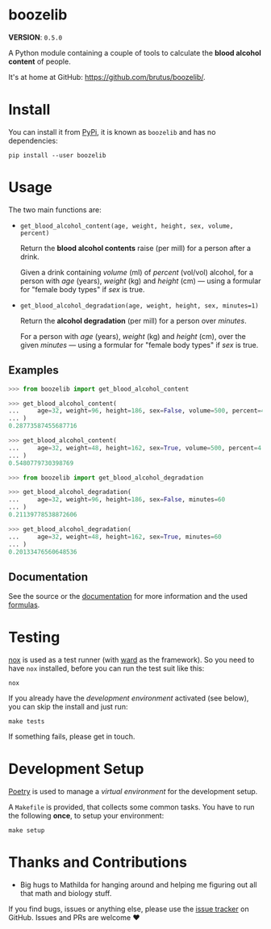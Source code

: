 # boozelib

**VERSION**: `0.5.0`

A Python module containing a couple of tools to calculate the
**blood alcohol content** of people.

It's at home at GitHub: <https://github.com/brutus/boozelib/>.

# Install

You can install it from [PyPi], it is known as `boozelib` and has no
dependencies:

```shell
pip install --user boozelib
```

# Usage

The two main functions are:

-   `get_blood_alcohol_content(age, weight, height, sex, volume, percent)`

    Return the **blood alcohol contents** raise (per mill) for a person after a
    drink.

    Given a drink containing _volume_ (ml) of _percent_ (vol/vol) alcohol, for a
    person with _age_ (years), _weight_ (kg) and _height_ (cm) — using a
    formular for "female body types" if _sex_ is true.

-   `get_blood_alcohol_degradation(age, weight, height, sex, minutes=1)`

    Return the **alcohol degradation** (per mill) for a person over _minutes_.

    For a person with _age_ (years), _weight_ (kg) and _height_ (cm), over the
    given _minutes_ — using a formular for "female body types" if _sex_ is true.

## Examples

```python
>>> from boozelib import get_blood_alcohol_content

>>> get_blood_alcohol_content(
... 	age=32, weight=96, height=186, sex=False, volume=500, percent=4.9
... )
0.28773587455687716

>>> get_blood_alcohol_content(
... 	age=32, weight=48, height=162, sex=True, volume=500, percent=4.9
... )
0.5480779730398769

>>> from boozelib import get_blood_alcohol_degradation

>>> get_blood_alcohol_degradation(
... 	age=32, weight=96, height=186, sex=False, minutes=60
... )
0.21139778538872606

>>> get_blood_alcohol_degradation(
... 	age=32, weight=48, height=162, sex=True, minutes=60
... )
0.20133476560648536

```

## Documentation

See the source or the [documentation] for more information and the used
[formulas].

# Testing

[nox] is used as a test runner (with [ward] as the framework). So you need
to have `nox` installed, before you can run the test suit like this:

```shell
nox
```

If you already have the _development environment_ activated (see below), you
can skip the install and just run:

```shell
make tests
```

If something fails, please get in touch.

# Development Setup

[Poetry] is used to manage a _virtual environment_ for the development setup.

A `Makefile` is provided, that collects some common tasks. You have to run
the following **once**, to setup your environment:

```shell
make setup
```

# Thanks and Contributions

-   Big hugs to Mathilda for hanging around and helping me figuring out all
    that math and biology stuff.

If you find bugs, issues or anything else, please use the [issue tracker] on
GitHub. Issues and PRs are welcome ❤️

[documentation]: https://boozelib.readthedocs.org/
[formulas]: https://boozelib.readthedocs.org/en/latest/background.html
[issue tracker]: https://github.com/brutus/boozelib/issues
[nox]: https://nox.thea.codes/
[poetry]: https://python-poetry.org/
[pypi]: https://pypi.org/project/BoozeLib/
[ward]: https://wardpy.com/
